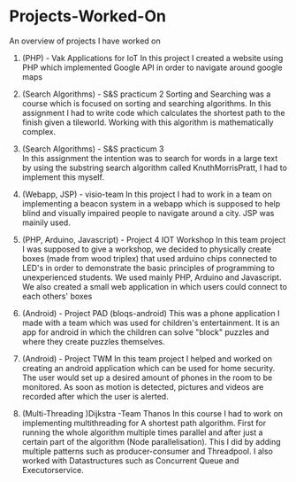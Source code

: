 # Projects-Worked-On
An overview of projects I have worked on

1. (PHP) - Vak Applications for IoT	
In this project I created a website using PHP which implemented Google API in order to navigate around google maps

2. (Search Algorithms) - S&S practicum 2
Sorting and Searching was a course which is focused on sorting and searching algorithms. In this assignment 
I had to write code which calculates the shortest path to the finish given a tileworld. Working with 
this algorithm is mathematically complex.

3. (Search Algorithms) - S&S practicum 3	
In this assignment the intention was to search for words in a large text
by using the substring search algorithm called KnuthMorrisPratt, I had to implement this myself.

4. (Webapp, JSP) - visio-team
In this project I had to work in a team on implementing a beacon system in a webapp which is supposed to help blind and 
visually impaired people to navigate around a city. JSP was mainily used.

5. (PHP, Arduino, Javascript) - Project 4 IOT Workshop
In this team project I was supposed to give a workshop, we decided to physically create boxes (made from wood triplex)
that used arduino chips connected to LED's in order to demonstrate the basic principles of programming to unexperienced 
students. We used mainly PHP, Arduino and Javascript. We also created a small web application in which users could connect to each 
others' boxes

6. (Android) - Project PAD (bloqs-android)
This was a phone application I made with a team which was used for children's entertainment.
It is an app for android in which the children can solve "block" puzzles and where they create puzzles themselves.

7. (Android) - Project TWM
In this team project I helped and worked on creating an android application which can be used for home security. 
The user would set up a desired amount of phones in the room to be monitored. As soon as motion is detected, pictures and videos
are recorded after which the user is alerted.

8. (Multi-Threading )Dijkstra -Team Thanos
In this course I had to work on implementing multithreading for A shortest path algorithm.
First for running the whole algorithm multiple times parallel and after just a certain part of the algorithm (Node parallelisation). This I did by adding multiple patterns such as producer-consumer and Threadpool.
I also worked with Datastructures such as Concurrent Queue and Executorservice.
